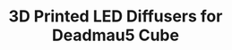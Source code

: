 ---
layout: blogpost
title: 3D Printed LED Diffusers for Deadmau5 Cube
category: blog
tags: [Electronics, 3D Printing]
---